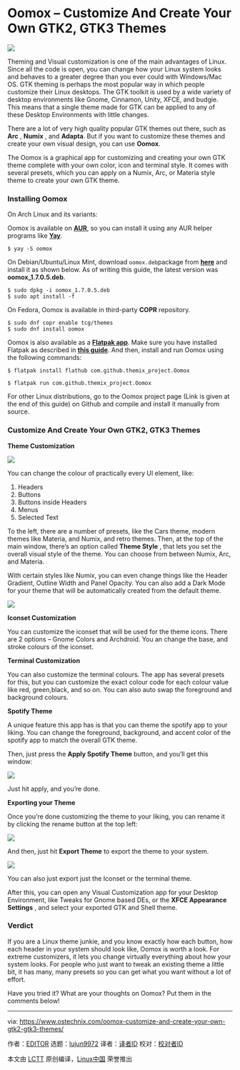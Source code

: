 Oomox – Customize And Create Your Own GTK2, GTK3 Themes
======

![](https://www.ostechnix.com/wp-content/uploads/2018/10/Oomox-720x340.png)

Theming and Visual customization is one of the main advantages of Linux. Since all the code is open, you can change how your Linux system looks and behaves to a greater degree than you ever could with Windows/Mac OS. GTK theming is perhaps the most popular way in which people customize their Linux desktops. The GTK toolkit is used by a wide variety of desktop environments like Gnome, Cinnamon, Unity, XFCE, and budgie. This means that a single theme made for GTK can be applied to any of these Desktop Environments with little changes.

There are a lot of very high quality popular GTK themes out there, such as **Arc** , **Numix** , and **Adapta**. But if you want to customize these themes and create your own visual design, you can use **Oomox**.

The Oomox is a graphical app for customizing and creating your own GTK theme complete with your own color, icon and terminal style. It comes with several presets, which you can apply on a Numix, Arc, or Materia style theme to create your own GTK theme.

### Installing Oomox

On Arch Linux and its variants:

Oomox is available on [**AUR**][1], so you can install it using any AUR helper programs like [**Yay**][2].

```
$ yay -S oomox

```

On Debian/Ubuntu/Linux Mint, download `oomox.deb`package from [**here**][3] and install it as shown below. As of writing this guide, the latest version was **oomox_1.7.0.5.deb**.

```
$ sudo dpkg -i oomox_1.7.0.5.deb
$ sudo apt install -f

```

On Fedora, Oomox is available in third-party **COPR** repository.

```
$ sudo dnf copr enable tcg/themes
$ sudo dnf install oomox

```

Oomox is also available as a [**Flatpak app**][4]. Make sure you have installed Flatpak as described in [**this guide**][5]. And then, install and run Oomox using the following commands:

```
$ flatpak install flathub com.github.themix_project.Oomox

$ flatpak run com.github.themix_project.Oomox

```

For other Linux distributions, go to the Oomox project page (Link is given at the end of this guide) on Github and compile and install it manually from source.

### Customize And Create Your Own GTK2, GTK3 Themes

**Theme Customization**

![](https://www.ostechnix.com/wp-content/uploads/2018/10/Oomox-1-1.png)

You can change the colour of practically every UI element, like:

  1. Headers
  2. Buttons
  3. Buttons inside Headers
  4. Menus
  5. Selected Text



To the left, there are a number of presets, like the Cars theme, modern themes like Materia, and Numix, and retro themes. Then, at the top of the main window, there’s an option called **Theme Style** , that lets you set the overall visual style of the theme. You can choose from between Numix, Arc, and Materia.

With certain styles like Numix, you can even change things like the Header Gradient, Outline Width and Panel Opacity. You can also add a Dark Mode for your theme that will be automatically created from the default theme.

![](https://www.ostechnix.com/wp-content/uploads/2018/10/Oomox-2.png)

**Iconset Customization**

You can customize the iconset that will be used for the theme icons. There are 2 options – Gnome Colors and Archdroid. You an change the base, and stroke colours of the iconset.

**Terminal Customization**

You can also customize the terminal colours. The app has several presets for this, but you can customize the exact colour code for each colour value like red, green,black, and so on. You can also auto swap the foreground and background colours.

**Spotify Theme**

A unique feature this app has is that you can theme the spotify app to your liking. You can change the foreground, background, and accent color of the spotify app to match the overall GTK theme.

Then, just press the **Apply Spotify Theme** button, and you’ll get this window:

![](https://www.ostechnix.com/wp-content/uploads/2018/10/Oomox-3.png)

Just hit apply, and you’re done.

**Exporting your Theme**

Once you’re done customizing the theme to your liking, you can rename it by clicking the rename button at the top left:

![](https://www.ostechnix.com/wp-content/uploads/2018/10/Oomox-4.png)

And then, just hit **Export Theme** to export the theme to your system.

![](https://www.ostechnix.com/wp-content/uploads/2018/10/Oomox-5.png)

You can also just export just the Iconset or the terminal theme.

After this, you can open any Visual Customization app for your Desktop Environment, like Tweaks for Gnome based DEs, or the **XFCE Appearance Settings** , and select your exported GTK and Shell theme.

### Verdict

If you are a Linux theme junkie, and you know exactly how each button, how each header in your system should look like, Oomox is worth a look. For extreme customizers, it lets you change virtually everything about how your system looks. For people who just want to tweak an existing theme a little bit, it has many, many presets so you can get what you want without a lot of effort.

Have you tried it? What are your thoughts on Oomox? Put them in the comments below!



--------------------------------------------------------------------------------

via: https://www.ostechnix.com/oomox-customize-and-create-your-own-gtk2-gtk3-themes/

作者：[EDITOR][a]
选题：[lujun9972](https://github.com/lujun9972)
译者：[译者ID](https://github.com/译者ID)
校对：[校对者ID](https://github.com/校对者ID)

本文由 [LCTT](https://github.com/LCTT/TranslateProject) 原创编译，[Linux中国](https://linux.cn/) 荣誉推出

[a]: https://www.ostechnix.com/author/editor/
[1]: https://aur.archlinux.org/packages/oomox/
[2]: https://www.ostechnix.com/yay-found-yet-another-reliable-aur-helper/
[3]: https://github.com/themix-project/oomox/releases
[4]: https://flathub.org/apps/details/com.github.themix_project.Oomox
[5]: https://www.ostechnix.com/flatpak-new-framework-desktop-applications-linux/
